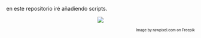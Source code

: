 en este repositorio iré añadiendo scripts.

<p align="center">
  <img src="https://img.freepik.com/free-vector/apple-blossom-illustration-xmas-card_53876-75766.jpg" />
</p>

<p align="right">
  <sub>
    <sub>Image by rawpixel.com on Freepik</sub>
  </sub>
</p>
